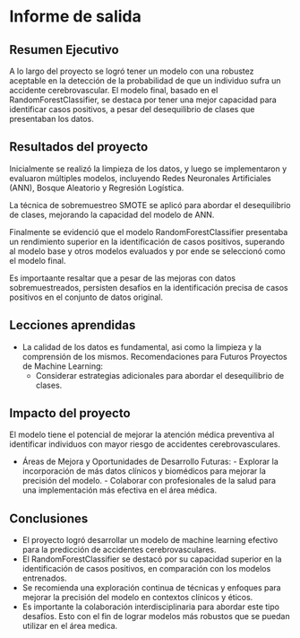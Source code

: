 # Informe de salida

## Resumen Ejecutivo

A lo largo del proyecto se logró tener un modelo con una robustez aceptable en la detección de la probabilidad de que un individuo sufra un accidente cerebrovascular. El modelo final, basado en el RandomForestClassifier, se destaca por tener una mejor capacidad para identificar casos positivos, a pesar del desequilibrio de clases que presentaban los datos.

## Resultados del proyecto

Inicialmente se realizó la limpieza de los datos, y luego se implementaron y evaluaron múltiples modelos, incluyendo Redes Neuronales Artificiales (ANN), Bosque Aleatorio y Regresión Logística.

La técnica de sobremuestreo SMOTE se aplicó para abordar el desequilibrio de clases, mejorando la capacidad del modelo de ANN.

Finalmente se evidenció que el modelo RandomForestClassifier presentaba un rendimiento superior en la identificación de casos positivos, superando al modelo base y otros modelos evaluados y por ende se seleccionó como el modelo final.

Es importaante resaltar que a pesar de las mejoras con datos sobremuestreados, persisten desafíos en la identificación precisa de casos positivos en el conjunto de datos original.

## Lecciones aprendidas

- La calidad de los datos es fundamental, asi como la limpieza y la comprensión de los mismos.
Recomendaciones para Futuros Proyectos de Machine Learning:
    - Considerar estrategias adicionales para abordar el desequilibrio de clases.

## Impacto del proyecto

El modelo tiene el potencial de mejorar la atención médica preventiva al identificar individuos con mayor riesgo de accidentes cerebrovasculares.

- Áreas de Mejora y Oportunidades de Desarrollo Futuras:
      - Explorar la incorporación de más datos clínicos y biomédicos para mejorar la precisión del modelo.
      - Colaborar con profesionales de la salud para una implementación más efectiva en el área médica.

## Conclusiones

- El proyecto logró desarrollar un modelo de machine learning efectivo para la predicción de accidentes cerebrovasculares.
- El RandomForestClassifier se destacó por su capacidad superior en la identificación de casos positivos, en comparación con los modelos entrenados.
- Se recomienda una exploración continua de técnicas y enfoques para mejorar la precisión del modelo en contextos clínicos y éticos.
- Es importante la colaboración interdisciplinaria para abordar este tipo desafíos. Esto con el fin de lograr modelos más robustos que se puedan utilizar en el área medica.
